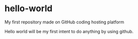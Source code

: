 # hello-world
My first repository made on GitHub coding hosting platform

Hello world will be my first intent to do anything by using github.
